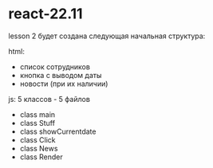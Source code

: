 # react-22.11
lesson 2
будет создана следующая начальная структура:

html:
- список сотрудников
- кнопка с выводом даты
- новости (при их наличии)

js: 
5 классов - 5 файлов

- class main
- class Stuff
- class showCurrentdate
- class Click
- class News
- class Render

